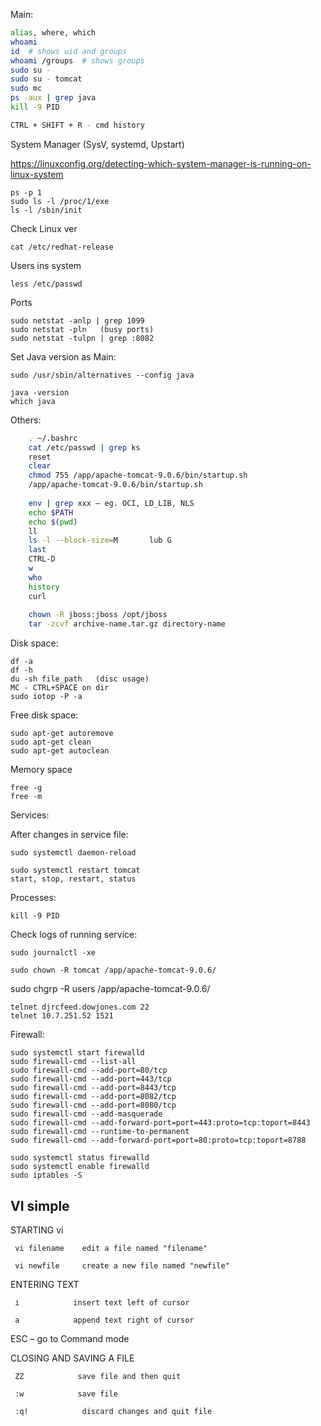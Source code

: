 Main:

```Bash
alias, where, which
whoami
id  # shows uid and groups
whoami /groups  # shows groups
sudo su -
sudo su - tomcat
sudo mc
ps -aux | grep java
kill -9 PID

CTRL + SHIFT + R - cmd history
```

System Manager (SysV, systemd, Upstart)

https://linuxconfig.org/detecting-which-system-manager-is-running-on-linux-system
    
    ps -p 1
    sudo ls -l /proc/1/exe
    ls -l /sbin/init

Check Linux ver

    cat /etc/redhat-release
    
Users ins system

    less /etc/passwd

Ports

    sudo netstat -anlp | grep 1099
    sudo netstat -pln   (busy ports)
    sudo netstat -tulpn | grep :8082

Set Java version as Main:

    sudo /usr/sbin/alternatives --config java
    
    java -version
    which java


Others:

```Bash
    . ~/.bashrc
    cat /etc/passwd | grep ks
    reset
    clear
    chmod 755 /app/apache-tomcat-9.0.6/bin/startup.sh
    /app/apache-tomcat-9.0.6/bin/startup.sh
    
    env | grep xxx – eg. OCI, LD_LIB, NLS
    echo $PATH
    echo $(pwd)
    ll
    ls -l --block-size=M       lub G
    last
    CTRL-D
    w
    who
    history
    curl
    
    chown -R jboss:jboss /opt/jboss
    tar -zcvf archive-name.tar.gz directory-name
```

Disk space:

    df -a
    df -h 
    du -sh file_path   (disc usage)
    MC - CTRL+SPACE on dir
    sudo iotop -P -a

Free disk space:

    sudo apt-get autoremove
    sudo apt-get clean
    sudo apt-get autoclean

Memory space

    free -g
    free -m

Services:

After changes in service file:

    sudo systemctl daemon-reload
    
    sudo systemctl restart tomcat
    start, stop, restart, status

Processes:

    kill -9 PID
    
Check logs of running service:

    sudo journalctl -xe
    
    sudo chown -R tomcat /app/apache-tomcat-9.0.6/
sudo chgrp -R users /app/apache-tomcat-9.0.6/

    telnet djrcfeed.dowjones.com 22
    telnet 10.7.251.52 1521  
   
Firewall:

    sudo systemctl start firewalld
    sudo firewall-cmd --list-all
    sudo firewall-cmd --add-port=80/tcp
    sudo firewall-cmd --add-port=443/tcp
    sudo firewall-cmd --add-port=8443/tcp
    sudo firewall-cmd --add-port=8082/tcp
    sudo firewall-cmd --add-port=8080/tcp
    sudo firewall-cmd --add-masquerade
    sudo firewall-cmd --add-forward-port=port=443:proto=tcp:toport=8443
    sudo firewall-cmd --runtime-to-permanent
    sudo firewall-cmd --add-forward-port=port=80:proto=tcp:toport=8788
    
    sudo systemctl status firewalld
    sudo systemctl enable firewalld
    sudo iptables -S
    

## VI simple

STARTING vi

     vi filename    edit a file named "filename"

     vi newfile     create a new file named "newfile"

 

ENTERING TEXT

     i            insert text left of cursor

     a            append text right of cursor

 

ESC – go to Command mode

 

CLOSING AND SAVING A FILE

     ZZ            save file and then quit

     :w            save file

     :q!            discard changes and quit file
